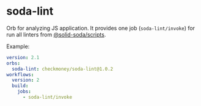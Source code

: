 # soda-lint

Orb for analyzing JS application. It provides one job (`soda-lint/invoke`) for run all linters from [@solid-soda/scripts](http://github.com/solid-soda/scripts).

Example:

```yml
version: 2.1
orbs:
  soda-lint: checkmoney/soda-lint@1.0.2
workflows:
  version: 2
  build:
    jobs:
      - soda-lint/invoke
```
